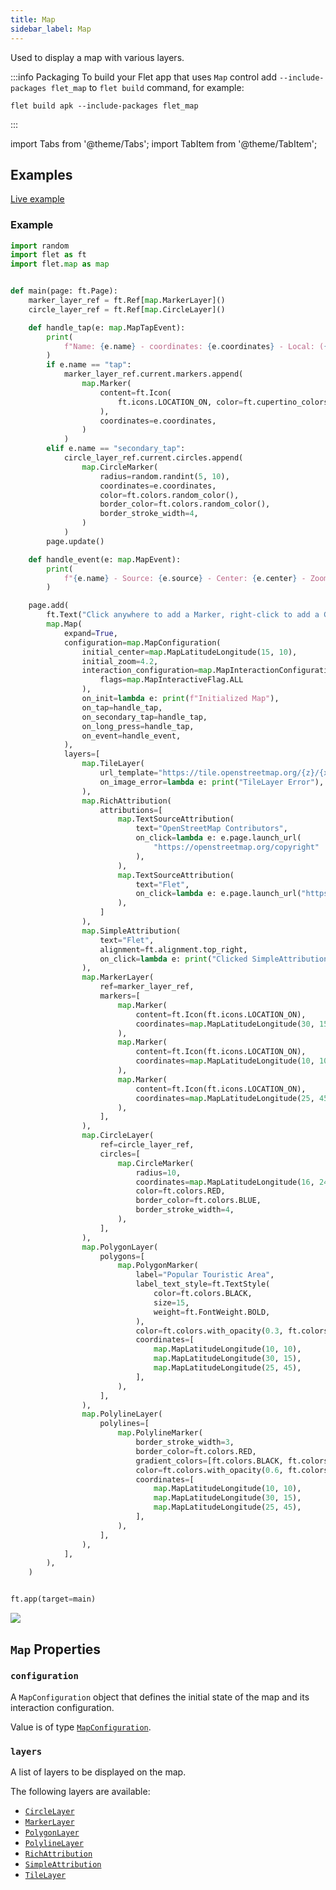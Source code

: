 ```yaml
---
title: Map
sidebar_label: Map
---
```


Used to display a map with various layers.

:::info Packaging
To build your Flet app that uses `Map` control add `--include-packages flet_map` to `flet build` command, for example:

```
flet build apk --include-packages flet_map
```

:::

import Tabs from '@theme/Tabs';
import TabItem from '@theme/TabItem';

## Examples

[Live example](https://flet-controls-gallery.fly.dev/displays/map)

### Example

<Tabs groupId="language">
  <TabItem value="python" label="Python" default>

```python
import random
import flet as ft
import flet.map as map


def main(page: ft.Page):
    marker_layer_ref = ft.Ref[map.MarkerLayer]()
    circle_layer_ref = ft.Ref[map.CircleLayer]()

    def handle_tap(e: map.MapTapEvent):
        print(
            f"Name: {e.name} - coordinates: {e.coordinates} - Local: ({e.local_x}, {e.local_y}) - Global: ({e.global_x}, {e.global_y})"
        )
        if e.name == "tap":
            marker_layer_ref.current.markers.append(
                map.Marker(
                    content=ft.Icon(
                        ft.icons.LOCATION_ON, color=ft.cupertino_colors.DESTRUCTIVE_RED
                    ),
                    coordinates=e.coordinates,
                )
            )
        elif e.name == "secondary_tap":
            circle_layer_ref.current.circles.append(
                map.CircleMarker(
                    radius=random.randint(5, 10),
                    coordinates=e.coordinates,
                    color=ft.colors.random_color(),
                    border_color=ft.colors.random_color(),
                    border_stroke_width=4,
                )
            )
        page.update()

    def handle_event(e: map.MapEvent):
        print(
            f"{e.name} - Source: {e.source} - Center: {e.center} - Zoom: {e.zoom} - Rotation: {e.rotation}"
        )

    page.add(
        ft.Text("Click anywhere to add a Marker, right-click to add a CircleMarker."),
        map.Map(
            expand=True,
            configuration=map.MapConfiguration(
                initial_center=map.MapLatitudeLongitude(15, 10),
                initial_zoom=4.2,
                interaction_configuration=map.MapInteractionConfiguration(
                    flags=map.MapInteractiveFlag.ALL
                ),
                on_init=lambda e: print(f"Initialized Map"),
                on_tap=handle_tap,
                on_secondary_tap=handle_tap,
                on_long_press=handle_tap,
                on_event=handle_event,
            ),
            layers=[
                map.TileLayer(
                    url_template="https://tile.openstreetmap.org/{z}/{x}/{y}.png",
                    on_image_error=lambda e: print("TileLayer Error"),
                ),
                map.RichAttribution(
                    attributions=[
                        map.TextSourceAttribution(
                            text="OpenStreetMap Contributors",
                            on_click=lambda e: e.page.launch_url(
                                "https://openstreetmap.org/copyright"
                            ),
                        ),
                        map.TextSourceAttribution(
                            text="Flet",
                            on_click=lambda e: e.page.launch_url("https://flet.dev"),
                        ),
                    ]
                ),
                map.SimpleAttribution(
                    text="Flet",
                    alignment=ft.alignment.top_right,
                    on_click=lambda e: print("Clicked SimpleAttribution"),
                ),
                map.MarkerLayer(
                    ref=marker_layer_ref,
                    markers=[
                        map.Marker(
                            content=ft.Icon(ft.icons.LOCATION_ON),
                            coordinates=map.MapLatitudeLongitude(30, 15),
                        ),
                        map.Marker(
                            content=ft.Icon(ft.icons.LOCATION_ON),
                            coordinates=map.MapLatitudeLongitude(10, 10),
                        ),
                        map.Marker(
                            content=ft.Icon(ft.icons.LOCATION_ON),
                            coordinates=map.MapLatitudeLongitude(25, 45),
                        ),
                    ],
                ),
                map.CircleLayer(
                    ref=circle_layer_ref,
                    circles=[
                        map.CircleMarker(
                            radius=10,
                            coordinates=map.MapLatitudeLongitude(16, 24),
                            color=ft.colors.RED,
                            border_color=ft.colors.BLUE,
                            border_stroke_width=4,
                        ),
                    ],
                ),
                map.PolygonLayer(
                    polygons=[
                        map.PolygonMarker(
                            label="Popular Touristic Area",
                            label_text_style=ft.TextStyle(
                                color=ft.colors.BLACK,
                                size=15,
                                weight=ft.FontWeight.BOLD,
                            ),
                            color=ft.colors.with_opacity(0.3, ft.colors.BLUE),
                            coordinates=[
                                map.MapLatitudeLongitude(10, 10),
                                map.MapLatitudeLongitude(30, 15),
                                map.MapLatitudeLongitude(25, 45),
                            ],
                        ),
                    ],
                ),
                map.PolylineLayer(
                    polylines=[
                        map.PolylineMarker(
                            border_stroke_width=3,
                            border_color=ft.colors.RED,
                            gradient_colors=[ft.colors.BLACK, ft.colors.BLACK],
                            color=ft.colors.with_opacity(0.6, ft.colors.GREEN),
                            coordinates=[
                                map.MapLatitudeLongitude(10, 10),
                                map.MapLatitudeLongitude(30, 15),
                                map.MapLatitudeLongitude(25, 45),
                            ],
                        ),
                    ],
                ),
            ],
        ),
    )


ft.app(target=main)
```
  </TabItem>
</Tabs>

<img src="/img/docs/controls/map/map-example.gif" className="screenshot-50" />

## `Map` Properties

### `configuration`

A `MapConfiguration` object that defines the initial state of the map and its interaction configuration.

Value is of type [`MapConfiguration`](/docs/controls/mapconfiguration).

### `layers`

A list of layers to be displayed on the map.

The following layers are available:

- [`CircleLayer`](/docs/controls/mapcirclelayer)
- [`MarkerLayer`](/docs/controls/mapmarkerlayer)
- [`PolygonLayer`](/docs/controls/mappolygonlayer)
- [`PolylineLayer`](/docs/controls/mappolylinelayer)
- [`RichAttribution`](/docs/controls/maprichattribution)
- [`SimpleAttribution`](/docs/controls/mapsimpleattribution)
- [`TileLayer`](/docs/controls/maptilelayer)


